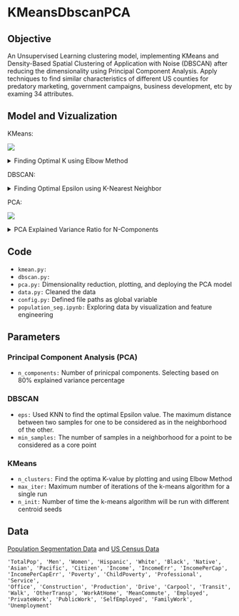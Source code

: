 # KMeansDbscanPCA

## Objective
An Unsupervised Learning clustering model, implementing KMeans and Density-Based Spatial Clustering of Application with Noise (DBSCAN) after reducing the dimensionality using Principal Component Analysis. Apply techniques to find similar characteristics of different US counties for predatory marketing, government campaigns, business development, etc by examing 34 attributes. 


## Model and Vizualization
KMeans:

![](https://github.com/jf20541/KMeansDbscanPCA/blob/main/plots/KMeansPCA2.png?raw=true)

<details>
  <summary>Finding Optimal K using Elbow Method</summary>
  
  ![](https://github.com/jf20541/KMeansDbscanPCA/blob/main/plots/Kmeans_Elbow.png?raw=true)
</details>

DBSCAN: 


<details>
  <summary>Finding Optimal Epsilon using K-Nearest Neighbor</summary>
 
  ![](https://github.com/jf20541/KMeansDbscanPCA/blob/main/plots/optimal_epsilon.png?raw=true)
</details>

PCA: 

![](https://github.com/jf20541/KMeansDbscanPCA/blob/main/plots/pca_explained_var.png?raw=true)
<details>
  <summary>PCA Explained Variance Ratio for N-Components</summary>
 
  ![](https://github.com/jf20541/KMeansDbscanPCA/blob/main/plots/pca_explained_barchart.png?raw=true)
</details>

## Code
- `kmean.py:`
- `dbscan.py:`
- `pca.py:` Dimensionality reduction, plotting, and deploying the PCA model
- `data.py:` Cleaned the data
- `config.py:` Defined file paths as global variable
- `population_seg.ipynb:` Exploring data by visualization and feature engineering

## Parameters
### Principal Component Analysis (PCA)
- `n_components:` Number of prinicpal components. Selecting based on  80% explained variance percentage

### DBSCAN
- `eps:` Used KNN to find the optimal Epsilon value. The maximum distance between two samples for one to be considered as in the neighborhood of the other.
- `min_samples:` The number of samples in a neighborhood for a point to be considered as a core point


### KMeans
- `n_clusters:` Find the optima K-value by plotting and using Elbow Method 
- `max_iter:` Maximum number of iterations of the k-means algorithm for a single run
- `n_init:` Number of time the k-means algorithm will be run with different centroid seeds

## Data
[Population Segmentation Data](https://dataverse.harvard.edu/dataset.xhtml?persistentId=doi:10.7910/DVN/XTXCYD) and 
[US Census Data](https://data.census.gov/cedsci/) 
```
'TotalPop', 'Men', 'Women', 'Hispanic', 'White', 'Black', 'Native',
'Asian', 'Pacific', 'Citizen', 'Income', 'IncomeErr', 'IncomePerCap',
'IncomePerCapErr', 'Poverty', 'ChildPoverty', 'Professional', 'Service',
'Office', 'Construction', 'Production', 'Drive', 'Carpool', 'Transit',
'Walk', 'OtherTransp', 'WorkAtHome', 'MeanCommute', 'Employed',
'PrivateWork', 'PublicWork', 'SelfEmployed', 'FamilyWork', 'Unemployment'
```
